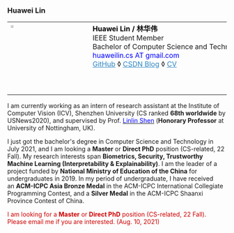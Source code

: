 ### Huawei Lin
<html>
    <table style="margin-left: auto; margin-right: auto;">
        <tr>
            <td>
			<div style="height:150px;width:140px;">
				<img src="http://huaweilin.net/wp-content/uploads/2021/08/20210803.jpg" alt="" width="20%" height="20%" class="alignleft size-full wp-image-105" />
				</div>
            </td>
            <td>
			<div style="height:160px;width:500px; float:left;">
			<font size="3px" color="black">&emsp;&emsp;<b>Huawei Lin / 林华伟</b></font><br/>
			<font size="3px">&emsp;&emsp;IEEE Student Member</font><br/>
			<font size="3px">&emsp;&emsp;Bachelor of Computer Science and Technology ( <i>July 2021</i> )</font><br/>
			<font size="3px"  color="blue">&emsp;&emsp;huaweilin.cs AT gmail.com</font><br/>
			<font size="3px">&emsp;&emsp;<a target="_blank" href="https://github.com/huawei-lin" rel="noopener" style="color:#2E86C1;">GitHub</a>    ◊    <a target="_blank" href="https://winsoul.blog.csdn.net/" rel="noopener" style="color:#2E86C1;">CSDN Blog</a>    ◊    <a target="_blank" href="https://drive.google.com/file/d/18xKzvnbkC4ZS7h3TAZIDJ3zHus1fwi6l/view?usp=sharing" rel="noopener" style="color:#2E86C1;">CV</a> </font>
			</div>
            </td>
        </tr>
    </table>
</html>

I am currently working as an intern of research assistant at the Institute of Computer Vision (ICV), Shenzhen University (CS ranked **68th worldwide** by USNews2020), and supervised by Prof.  [<font color="blue">Linlin Shen</font>](https://scholar.google.com/citations?user=AZ_y9HgAAAAJ&hl=en&oi=ao) (**Honorary Professor** at University of Nottingham, UK).

I just got the bachelor's degree in Computer Science and Technology in July 2021, and I am looking a **Master** or **Direct PhD** position (CS-related, 22 Fall). My research interests span <b>Biometrics, Security, Trustworthy Machine Learning (Interpretability & Explainability)</b>. I am the leader of a project funded by <b>National Ministry of Education of the China</b> for undergraduates in 2019. In my period of undergraduate, I have received an <b>ACM-ICPC Asia Bronze Medal</b> in the ACM-ICPC International Collegiate Programming Contest, and a <b>Silver Medal</b> in the ACM-ICPC Shaanxi Province Contest of China.

<font color="#CD0000">I am looking for a **Master** or **Direct PhD** position (CS-related, 22 Fall). Please email me if you are interested. (Aug. 10, 2021)</font>
